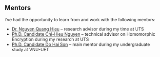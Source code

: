## Mentors

I’ve had the opportunity to learn from and work with the following mentors:

<ul>
  <li><a href="https://hieunq95.github.io/" target="_blank">Dr. Nguyen Quang Hieu</a> – research advisor during my time at UTS</li>
  <li><a href="https://scholar.google.com/citations?user=MqGsKf4AAAAJ&hl" target="_blank">Ph.D. Candidate Chi-Hieu Nguyen</a> – technical advisor on Homomorphic Encryption during my research at UTS</li>
  <li><a href="https://dohaison.github.io/" target="_blank">Ph.D. Candidate Do Hai Son</a> – main mentor during my undergraduate study at VNU-UET</li>
</ul>
